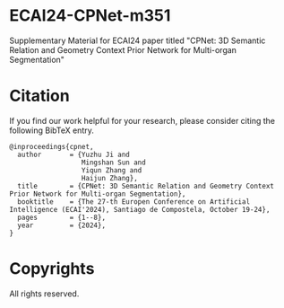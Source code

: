 # ECAI24-CPNet-m351
Supplementary Material for ECAI24 paper titled "CPNet: 3D Semantic Relation and Geometry Context Prior Network for Multi-organ Segmentation"

# Citation
If you find our work helpful for your research, please consider citing the following BibTeX entry.

```
@inproceedings{cpnet,
  author       = {Yuzhu Ji and
                  Mingshan Sun and
                  Yiqun Zhang and
                  Haijun Zhang},
  title        = {CPNet: 3D Semantic Relation and Geometry Context Prior Network for Multi-organ Segmentation},
  booktitle    = {The 27-th Europen Conference on Artificial Intelligence (ECAI'2024), Santiago de Compostela, October 19-24},
  pages        = {1--8},
  year         = {2024},
}
```

# Copyrights
All rights reserved.